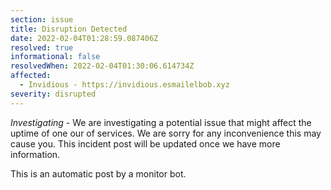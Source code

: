 ```yaml
---
section: issue
title: Disruption Detected
date: 2022-02-04T01:28:59.087406Z
resolved: true
informational: false
resolvedWhen: 2022-02-04T01:30:06.614734Z
affected:
  - Invidious - https://invidious.esmailelbob.xyz
severity: disrupted
---
```

*Investigating* - We are investigating a potential issue that might affect the uptime of one our of services. We are sorry for any inconvenience this may cause you. This incident post will be updated once we have more information.

This is an automatic post by a monitor bot.
        
